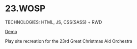 # 23.WOSP

TECHNOLOGIES:  HTML, JS, CSS(SASS) + RWD

<a href="https://dariaambroziak.github.io/WOSP/">Demo</a>

Play site recreation for the 23rd Great Christmas Aid Orchestra
